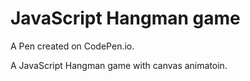 # JavaScript Hangman game

A Pen created on CodePen.io.

A JavaScript Hangman game with canvas animatoin.